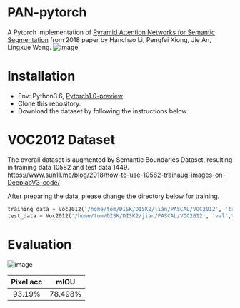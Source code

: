 # PAN-pytorch
A Pytorch implementation of [Pyramid Attention Networks for Semantic Segmentation](https://arxiv.org/abs/1805.10180) from 2018 paper by Hanchao Li, Pengfei Xiong, Jie An, Lingxue Wang.
![image](https://github.com/JaveyWang/PAN-pytorch/blob/master/results/architecture.png)

# Installation
* Env: Python3.6, [Pytorch1.0-preview](https://pytorch.org/)
* Clone this repository.
* Download the dataset by following the instructions below.

# VOC2012 Dataset
The overall dataset is augmented by Semantic Boundaries Dataset, resulting in training data 10582 and test data 1449. https://www.sun11.me/blog/2018/how-to-use-10582-trainaug-images-on-DeeplabV3-code/

After preparing the data, please change the directory below for training.
```python
training_data = Voc2012('/home/tom/DISK/DISK2/jian/PASCAL/VOC2012', 'train_aug', transform=train_transforms)
test_data = Voc2012('/home/tom/DISK/DISK2/jian/PASCAL/VOC2012', 'val',transform=test_transforms)
```

# Evaluation
![image](https://github.com/JaveyWang/PAN-pytorch/blob/master/results/result.png)

Pixel acc|mIOU
:---------:|:----:
93.19% |78.498%
